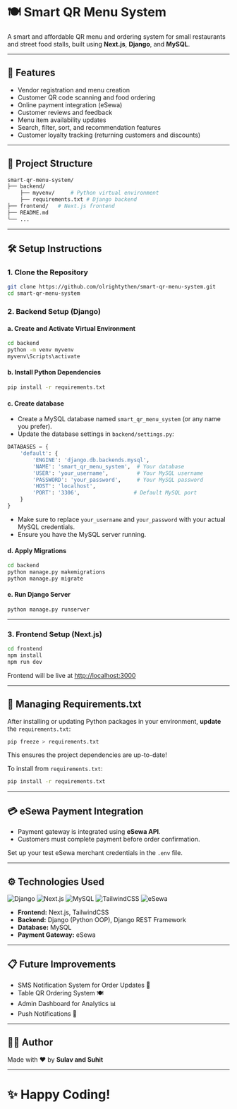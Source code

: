# 🍽️ Smart QR Menu System

A smart and affordable QR menu and ordering system for small restaurants and street food stalls, built using **Next.js**, **Django**, and **MySQL**.

---

## 🚀 Features

- Vendor registration and menu creation
- Customer QR code scanning and food ordering
- Online payment integration (eSewa)
- Customer reviews and feedback
- Menu item availability updates
- Search, filter, sort, and recommendation features
- Customer loyalty tracking (returning customers and discounts)

---

## 📂 Project Structure

```bash
smart-qr-menu-system/
├── backend/
    ├── myvenv/     # Python virtual environment
    ├── requirements.txt # Django backend
├── frontend/   # Next.js frontend
├── README.md
└── ...
```

---

## 🛠️ Setup Instructions

### 1. Clone the Repository

```bash
git clone https://github.com/olrightythen/smart-qr-menu-system.git
cd smart-qr-menu-system
```

### 2. Backend Setup (Django)

#### a. Create and Activate Virtual Environment

```bash
cd backend
python -m venv myvenv
myvenv\Scripts\activate
```

#### b. Install Python Dependencies

```bash
pip install -r requirements.txt
```

#### c. Create database

- Create a MySQL database named `smart_qr_menu_system` (or any name you prefer).
- Update the database settings in `backend/settings.py`:

```python
DATABASES = {
    'default': {
        'ENGINE': 'django.db.backends.mysql',
        'NAME': 'smart_qr_menu_system',  # Your database
        'USER': 'your_username',         # Your MySQL username
        'PASSWORD': 'your_password',     # Your MySQL password
        'HOST': 'localhost',
        'PORT': '3306',                 # Default MySQL port
    }
}
```

- Make sure to replace `your_username` and `your_password` with your actual MySQL credentials.
- Ensure you have the MySQL server running.

#### d. Apply Migrations

```bash
cd backend
python manage.py makemigrations
python manage.py migrate
```

#### e. Run Django Server

```bash
python manage.py runserver
```

---

### 3. Frontend Setup (Next.js)

```bash
cd frontend
npm install
npm run dev
```

Frontend will be live at [http://localhost:3000](http://localhost:3000)

---

## 📄 Managing Requirements.txt

After installing or updating Python packages in your environment, **update** the `requirements.txt`:

```bash
pip freeze > requirements.txt
```

This ensures the project dependencies are up-to-date!

To install from `requirements.txt`:

```bash
pip install -r requirements.txt
```

---

## 💳 eSewa Payment Integration

- Payment gateway is integrated using **eSewa API**.
- Customers must complete payment before order confirmation.

Set up your test eSewa merchant credentials in the `.env` file.

---

## ⚙️ Technologies Used

![Django](https://img.shields.io/badge/Django-5.0-green)
![Next.js](https://img.shields.io/badge/Next.js-15.2.1-black)
![MySQL](https://img.shields.io/badge/MySQL-15.1-blue)
![TailwindCSS](https://img.shields.io/badge/TailwindCSS-4.1.4-cyan)
![eSewa](https://img.shields.io/badge/eSewa-Integrated-brightgreen)

- **Frontend:** Next.js, TailwindCSS
- **Backend:** Django (Python OOP), Django REST Framework
- **Database:** MySQL
- **Payment Gateway:** eSewa

---

## 📋 Future Improvements

- SMS Notification System for Order Updates 📢
- Table QR Ordering System 🍽️
- Admin Dashboard for Analytics 📊
- Push Notifications 🔔

---

## 🧑‍💻 Author

Made with ❤️ by **Sulav and Suhit**

---

# ✨ Happy Coding!

